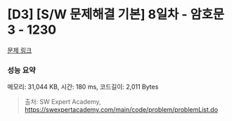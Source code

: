 # [D3] [S/W 문제해결 기본] 8일차 - 암호문3 - 1230 

[문제 링크](https://swexpertacademy.com/main/code/problem/problemDetail.do?contestProbId=AV14zIwqAHwCFAYD) 

### 성능 요약

메모리: 31,044 KB, 시간: 180 ms, 코드길이: 2,011 Bytes



> 출처: SW Expert Academy, https://swexpertacademy.com/main/code/problem/problemList.do